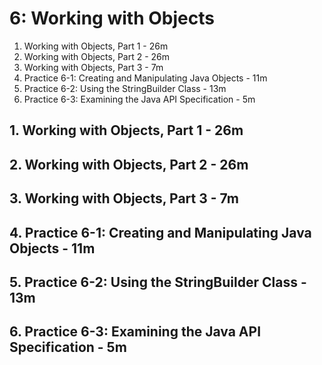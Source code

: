 # 6: Working with Objects

1. Working with Objects, Part 1 - 26m
2. Working with Objects, Part 2 - 26m
3. Working with Objects, Part 3 - 7m
4. Practice 6-1: Creating and Manipulating Java Objects - 11m
5. Practice 6-2: Using the StringBuilder Class - 13m
6. Practice 6-3: Examining the Java API Specification - 5m

## 1. Working with Objects, Part 1 - 26m
## 2. Working with Objects, Part 2 - 26m
## 3. Working with Objects, Part 3 - 7m
## 4. Practice 6-1: Creating and Manipulating Java Objects - 11m
## 5. Practice 6-2: Using the StringBuilder Class - 13m
## 6. Practice 6-3: Examining the Java API Specification - 5m

